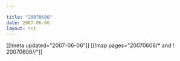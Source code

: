```yaml
---

title: "20070606"
date: 2007-06-06
layout: rut
---
```


[[!meta updated="2007-06-06"]]
[[!map pages="20070606/* and ! 20070606/*/*"]]
